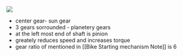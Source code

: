 
![](https://i.imgur.com/03xJzYw.png)
- center gear- sun gear
- 3 gears sorrounded - planetery gears
- at the left most end of shaft is pinion
- greately reduces speed and increases torque
- gear ratio of mentioned in [[Bike  Starting mechanism Note]] is 6
